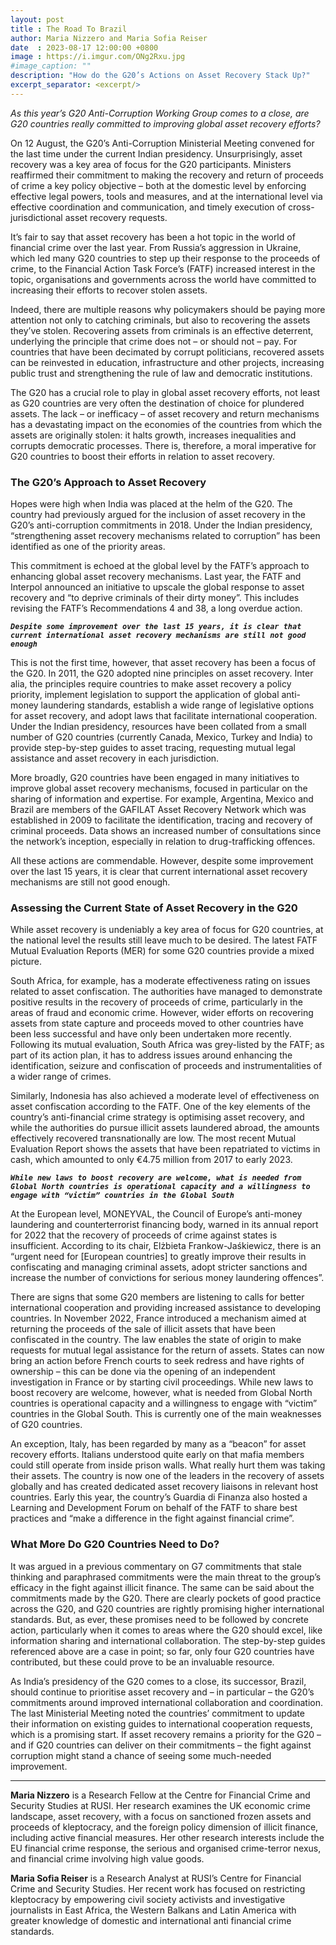 ```yaml
---
layout: post
title : The Road To Brazil
author: Maria Nizzero and Maria Sofia Reiser
date  : 2023-08-17 12:00:00 +0800
image : https://i.imgur.com/ONg2Rxu.jpg
#image_caption: ""
description: "How do the G20’s Actions on Asset Recovery Stack Up?"
excerpt_separator: <excerpt/>
---
```


_As this year’s G20 Anti-Corruption Working Group comes to a close, are G20 countries really committed to improving global asset recovery efforts?_

<excerpt/>

On 12 August, the G20’s Anti-Corruption Ministerial Meeting convened for the last time under the current Indian presidency. Unsurprisingly, asset recovery was a key area of focus for the G20 participants. Ministers reaffirmed their commitment to making the recovery and return of proceeds of crime a key policy objective – both at the domestic level by enforcing effective legal powers, tools and measures, and at the international level via effective coordination and communication, and timely execution of cross-jurisdictional asset recovery requests.

It’s fair to say that asset recovery has been a hot topic in the world of financial crime over the last year. From Russia’s aggression in Ukraine, which led many G20 countries to step up their response to the proceeds of crime, to the Financial Action Task Force’s (FATF) increased interest in the topic, organisations and governments across the world have committed to increasing their efforts to recover stolen assets.

Indeed, there are multiple reasons why policymakers should be paying more attention not only to catching criminals, but also to recovering the assets they’ve stolen. Recovering assets from criminals is an effective deterrent, underlying the principle that crime does not – or should not – pay. For countries that have been decimated by corrupt politicians, recovered assets can be reinvested in education, infrastructure and other projects, increasing public trust and strengthening the rule of law and democratic institutions.

The G20 has a crucial role to play in global asset recovery efforts, not least as G20 countries are very often the destination of choice for plundered assets. The lack – or inefficacy – of asset recovery and return mechanisms has a devastating impact on the economies of the countries from which the assets are originally stolen: it halts growth, increases inequalities and corrupts democratic processes. There is, therefore, a moral imperative for G20 countries to boost their efforts in relation to asset recovery.


### The G20’s Approach to Asset Recovery

Hopes were high when India was placed at the helm of the G20. The country had previously argued for the inclusion of asset recovery in the G20’s anti-corruption commitments in 2018. Under the Indian presidency, “strengthening asset recovery mechanisms related to corruption” has been identified as one of the priority areas.

This commitment is echoed at the global level by the FATF’s approach to enhancing global asset recovery mechanisms. Last year, the FATF and Interpol announced an initiative to upscale the global response to asset recovery and “to deprive criminals of their dirty money”. This includes revising the FATF’s Recommendations 4 and 38, a long overdue action.

___`Despite some improvement over the last 15 years, it is clear that current international asset recovery mechanisms are still not good enough`___

This is not the first time, however, that asset recovery has been a focus of the G20. In 2011, the G20 adopted nine principles on asset recovery. Inter alia, the principles require countries to make asset recovery a policy priority, implement legislation to support the application of global anti-money laundering standards, establish a wide range of legislative options for asset recovery, and adopt laws that facilitate international cooperation. Under the Indian presidency, resources have been collated from a small number of G20 countries (currently Canada, Mexico, Turkey and India) to provide step-by-step guides to asset tracing, requesting mutual legal assistance and asset recovery in each jurisdiction.

More broadly, G20 countries have been engaged in many initiatives to improve global asset recovery mechanisms, focused in particular on the sharing of information and expertise. For example, Argentina, Mexico and Brazil are members of the GAFILAT Asset Recovery Network which was established in 2009 to facilitate the identification, tracing and recovery of criminal proceeds. Data shows an increased number of consultations since the network’s inception, especially in relation to drug-trafficking offences.

All these actions are commendable. However, despite some improvement over the last 15 years, it is clear that current international asset recovery mechanisms are still not good enough.


### Assessing the Current State of Asset Recovery in the G20

While asset recovery is undeniably a key area of focus for G20 countries, at the national level the results still leave much to be desired. The latest FATF Mutual Evaluation Reports (MER) for some G20 countries provide a mixed picture.

South Africa, for example, has a moderate effectiveness rating on issues related to asset confiscation. The authorities have managed to demonstrate positive results in the recovery of proceeds of crime, particularly in the areas of fraud and economic crime. However, wider efforts on recovering assets from state capture and proceeds moved to other countries have been less successful and have only been undertaken more recently. Following its mutual evaluation, South Africa was grey-listed by the FATF; as part of its action plan, it has to address issues around enhancing the identification, seizure and confiscation of proceeds and instrumentalities of a wider range of crimes.

Similarly, Indonesia has also achieved a moderate level of effectiveness on asset confiscation according to the FATF. One of the key elements of the country’s anti-financial crime strategy is optimising asset recovery, and while the authorities do pursue illicit assets laundered abroad, the amounts effectively recovered transnationally are low. The most recent Mutual Evaluation Report shows the assets that have been repatriated to victims in cash, which amounted to only €4.75 million from 2017 to early 2023.

___`While new laws to boost recovery are welcome, what is needed from Global North countries is operational capacity and a willingness to engage with “victim” countries in the Global South`___

At the European level, MONEYVAL, the Council of Europe’s anti-money laundering and counterterrorist financing body, warned in its annual report for 2022 that the recovery of proceeds of crime against states is insufficient. According to its chair, Elżbieta Frankow-Jaśkiewicz, there is an “urgent need for [European countries] to greatly improve their results in confiscating and managing criminal assets, adopt stricter sanctions and increase the number of convictions for serious money laundering offences”.

There are signs that some G20 members are listening to calls for better international cooperation and providing increased assistance to developing countries. In November 2022, France introduced a mechanism aimed at returning the proceeds of the sale of illicit assets that have been confiscated in the country. The law enables the state of origin to make requests for mutual legal assistance for the return of assets. States can now bring an action before French courts to seek redress and have rights of ownership – this can be done via the opening of an independent investigation in France or by starting civil proceedings. While new laws to boost recovery are welcome, however, what is needed from Global North countries is operational capacity and a willingness to engage with “victim” countries in the Global South. This is currently one of the main weaknesses of G20 countries.

An exception, Italy, has been regarded by many as a “beacon” for asset recovery efforts. Italians understood quite early on that mafia members could still operate from inside prison walls. What really hurt them was taking their assets. The country is now one of the leaders in the recovery of assets globally and has created dedicated asset recovery liaisons in relevant host countries. Early this year, the country’s Guardia di Finanza also hosted a Learning and Development Forum on behalf of the FATF to share best practices and “make a difference in the fight against financial crime”.


### What More Do G20 Countries Need to Do?

It was argued in a previous commentary on G7 commitments that stale thinking and paraphrased commitments were the main threat to the group’s efficacy in the fight against illicit finance. The same can be said about the commitments made by the G20. There are clearly pockets of good practice across the G20, and G20 countries are rightly promising higher international standards. But, as ever, these promises need to be followed by concrete action, particularly when it comes to areas where the G20 should excel, like information sharing and international collaboration. The step-by-step guides referenced above are a case in point; so far, only four G20 countries have contributed, but these could prove to be an invaluable resource.

As India’s presidency of the G20 comes to a close, its successor, Brazil, should continue to prioritise asset recovery and – in particular – the G20’s commitments around improved international collaboration and coordination. The last Ministerial Meeting noted the countries’ commitment to update their information on existing guides to international cooperation requests, which is a promising start. If asset recovery remains a priority for the G20 – and if G20 countries can deliver on their commitments – the fight against corruption might stand a chance of seeing some much-needed improvement.

---

__Maria Nizzero__ is a Research Fellow at the Centre for Financial Crime and Security Studies at RUSI. Her research examines the UK economic crime landscape, asset recovery, with a focus on sanctioned frozen assets and proceeds of kleptocracy, and the foreign policy dimension of illicit finance, including active financial measures. Her other research interests include the EU financial crime response, the serious and organised crime-terror nexus, and financial crime involving high value goods.

__Maria Sofia Reiser__ is a Research Analyst at RUSI’s Centre for Financial Crime and Security Studies. Her recent work has focused on restricting kleptocracy by empowering civil society activists and investigative journalists in East Africa, the Western Balkans and Latin America with greater knowledge of domestic and international anti financial crime standards.
